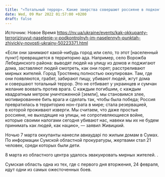 ```yaml
---
title: "«Тотальный террор». Какие зверства совершают россияне в подконтрольных им населенных пунктах Сумской области — председатель ОВА Живицкий"
date: Wed, 09 Mar 2022 01:57:00 +0200
draft: false
---
```

Источник: Новое Время https://nv.ua/ukraine/events/kak-okkupanty-terroriziruyut-naselenie-v-podkontrolnyh-im-naselennyh-punktah-zhivickiy-novosti-ukrainy-50223371.html


«Если они занимают какой-нибудь город или село, то этот [населенный пункт] превращается в территорию ада. Например, село Ворожба Лебединского района: выводят людей на улицу из домов и поджигают дома, заставляют людей смотреть, как они горят; расстреливают мирных жителей. Город Тростянец полностью оккупирован. Там, где они появляются, грабят, забирают пищу, убивают людей, жгут дома и совершают тотальный террор. Это не отбивает у украинцев и сумчан желание воевать против врага. С каждым погибшим, с каждым квадратным метром уничтоженной [земли], мы становимся злее, мотивированнее бить врага и сделать так, чтобы была победа; Россия превратилась в территорию нон-грата в мире; стала резервацией, в которой проживают изверги. Мы считаем, что даже простые россияне, не выходящие на улицы, не сопротивляющиеся войне, которые своими налогами сегодня убивают нас, навеки мы их не будем принимать как людей, как нацию», — заявил Живицкий.

Ночью 7 марта оккупанты нанесли авиаударі по жилым домам в Сумах. По информации Сумской областной прокуратуры, жертвами стал 21 человек, среди которых были дети.

8 марта из областного центра удалось эвакуировать мирных жителей. .

Сумская область одна из тех, где с первого дня вторжения, 24 февраля, идут одни из самых ожесточенных боев.
